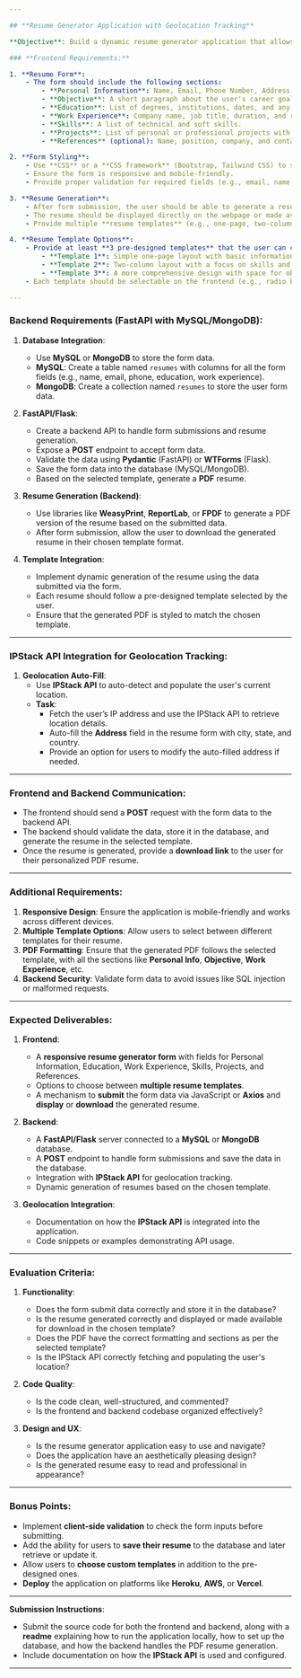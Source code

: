 ```yaml
---

## **Resume Generator Application with Geolocation Tracking**

**Objective**: Build a dynamic resume generator application that allows users to input their details via a form, generate a resume based on their inputs, and store the data in a backend database. The backend should be developed using **Python** and **FastAPI** (or **Flask**), and the data should be stored in a **MySQL** or **MongoDB** database. The generated resume should be displayed in a pre-designed template and available for download as a PDF. Additionally, integrate **IPStack API** to auto-track the user's geolocation.

### **Frontend Requirements:**

1. **Resume Form**:
    - The form should include the following sections:
        - **Personal Information**: Name, Email, Phone Number, Address, and Profile Picture upload.
        - **Objective**: A short paragraph about the user's career goals.
        - **Education**: List of degrees, institutions, dates, and any special achievements.
        - **Work Experience**: Company name, job title, duration, and responsibilities.
        - **Skills**: A list of technical and soft skills.
        - **Projects**: List of personal or professional projects with descriptions and links.
        - **References** (optional): Name, position, company, and contact details.

2. **Form Styling**:
    - Use **CSS** or a **CSS framework** (Bootstrap, Tailwind CSS) to style the form.
    - Ensure the form is responsive and mobile-friendly.
    - Provide proper validation for required fields (e.g., email, name, etc.).

3. **Resume Generation**:
    - After form submission, the user should be able to generate a resume in PDF format.
    - The resume should be displayed directly on the webpage or made available for download.
    - Provide multiple **resume templates** (e.g., one-page, two-column, minimalistic, professional).

4. **Resume Template Options**:
    - Provide at least **3 pre-designed templates** that the user can choose from:
        - **Template 1**: Simple one-page layout with basic information.
        - **Template 2**: Two-column layout with a focus on skills and projects.
        - **Template 3**: A more comprehensive design with space for objectives, education, work experience, and references.
    - Each template should be selectable on the frontend (e.g., radio buttons or a drop-down list).

---
```


### **Backend Requirements (FastAPI with MySQL/MongoDB):**

1. **Database Integration**:
    - Use **MySQL** or **MongoDB** to store the form data.
    - **MySQL**: Create a table named `resumes` with columns for all the form fields (e.g., name, email, phone, education, work experience).
    - **MongoDB**: Create a collection named `resumes` to store the user form data.

2. **FastAPI/Flask**:
    - Create a backend API to handle form submissions and resume generation.
    - Expose a **POST** endpoint to accept form data.
    - Validate the data using **Pydantic** (FastAPI) or **WTForms** (Flask).
    - Save the form data into the database (MySQL/MongoDB).
    - Based on the selected template, generate a **PDF** resume.

3. **Resume Generation (Backend)**:
    - Use libraries like **WeasyPrint**, **ReportLab**, or **FPDF** to generate a PDF version of the resume based on the submitted data.
    - After form submission, allow the user to download the generated resume in their chosen template format.

4. **Template Integration**:
    - Implement dynamic generation of the resume using the data submitted via the form.
    - Each resume should follow a pre-designed template selected by the user.
    - Ensure that the generated PDF is styled to match the chosen template.

---

### **IPStack API Integration for Geolocation Tracking:**

1. **Geolocation Auto-Fill**:
    - Use **IPStack API** to auto-detect and populate the user's current location.
    - **Task**:
        - Fetch the user’s IP address and use the IPStack API to retrieve location details.
        - Auto-fill the **Address** field in the resume form with city, state, and country.
        - Provide an option for users to modify the auto-filled address if needed.

---

### **Frontend and Backend Communication**:

- The frontend should send a **POST** request with the form data to the backend API.
- The backend should validate the data, store it in the database, and generate the resume in the selected template.
- Once the resume is generated, provide a **download link** to the user for their personalized PDF resume.

---

### **Additional Requirements:**

1. **Responsive Design**: Ensure the application is mobile-friendly and works across different devices.
2. **Multiple Template Options**: Allow users to select between different templates for their resume.
3. **PDF Formatting**: Ensure that the generated PDF follows the selected template, with all the sections like **Personal Info**, **Objective**, **Work Experience**, etc.
4. **Backend Security**: Validate form data to avoid issues like SQL injection or malformed requests.

---

### **Expected Deliverables:**

1. **Frontend**:
    - A **responsive resume generator form** with fields for Personal Information, Education, Work Experience, Skills, Projects, and References.
    - Options to choose between **multiple resume templates**.
    - A mechanism to **submit** the form data via JavaScript or **Axios** and **display** or **download** the generated resume.

2. **Backend**:
    - A **FastAPI/Flask** server connected to a **MySQL** or **MongoDB** database.
    - A **POST** endpoint to handle form submissions and save the data in the database.
    - Integration with **IPStack API** for geolocation tracking.
    - Dynamic generation of resumes based on the chosen template.

3. **Geolocation Integration**:
    - Documentation on how the **IPStack API** is integrated into the application.
    - Code snippets or examples demonstrating API usage.

---

### **Evaluation Criteria:**

1. **Functionality**:
    - Does the form submit data correctly and store it in the database?
    - Is the resume generated correctly and displayed or made available for download in the chosen template?
    - Does the PDF have the correct formatting and sections as per the selected template?
    - Is the IPStack API correctly fetching and populating the user's location?

2. **Code Quality**:
    - Is the code clean, well-structured, and commented?
    - Is the frontend and backend codebase organized effectively?

3. **Design and UX**:
    - Is the resume generator application easy to use and navigate?
    - Does the application have an aesthetically pleasing design?
    - Is the generated resume easy to read and professional in appearance?

---

### **Bonus Points**:
- Implement **client-side validation** to check the form inputs before submitting.
- Add the ability for users to **save their resume** to the database and later retrieve or update it.
- Allow users to **choose custom templates** in addition to the pre-designed ones.
- **Deploy** the application on platforms like **Heroku**, **AWS**, or **Vercel**.

---

**Submission Instructions**:
- Submit the source code for both the frontend and backend, along with a **readme** explaining how to run the application locally, how to set up the database, and how the backend handles the PDF resume generation.
- Include documentation on how the **IPStack API** is used and configured.

---

